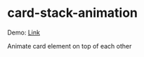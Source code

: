 # card-stack-animation
Demo: [Link](https://kyleleow.github.io/card-stack-animation)

Animate card element on top of each other